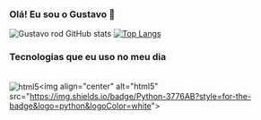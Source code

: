 ### Olá! Eu sou o Gustavo 👋


![Gustavo rod GitHub stats](https://github-readme-stats.vercel.app/api?username=gustavitos1&show_icons=true&theme=tokyonight)
[![Top Langs](https://github-readme-stats.vercel.app/api/top-langs/?username=gustavitos1&langs_count=8)](https://github.com/anuraghazra/github-readme-stats)

### Tecnologias que eu uso no meu dia

<div style="display: inline_block"></br>
<img align="center" alt="html5" src="https://img.shields.io/badge/Android-3DDC84?style=for-the-badge&logo=android&logoColor=white"&gt;

<img align="center" alt="html5" src="https://img.shields.io/badge/Python-3776AB?style=for-the-badge&logo=python&logoColor=white"&gt;

</div>
